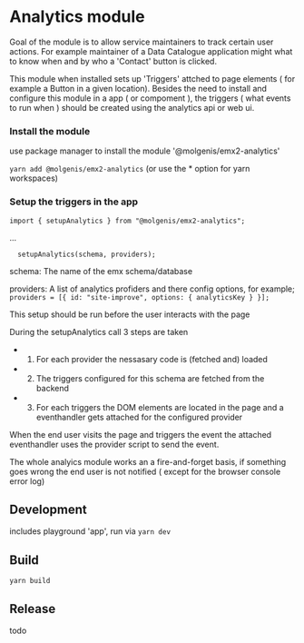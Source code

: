 # Analytics module

Goal of the module is to allow service maintainers to track certain user actions. 
For example maintainer of a Data Catalogue application might what to know when and by who a 'Contact' button is clicked.

This module when installed sets up 'Triggers' attched to page elements ( for example a Button in a given location).
Besides the need to install and configure this module in a app ( or compoment ),
the triggers ( what events to run when ) should be created using the analytics api or web ui.

### Install the module 

use package manager to install the module '@molgenis/emx2-analytics'

```yarn add @molgenis/emx2-analytics``` (or use the * option for yarn workspaces)

### Setup the triggers in the app 
```import { setupAnalytics } from "@molgenis/emx2-analytics"; ```

...

```  setupAnalytics(schema, providers);```

schema: The name of the emx schema/database

providers: A list of analytics profiders and there config options, for example; ```providers = [{ id: "site-improve", options: { analyticsKey } }];```

This setup should be run before the user interacts with the page

During the setupAnalytics call 3 steps are taken
 - 1. For each provider the nessasary code is (fetched and) loaded 
 - 2. The triggers configured for this schema are fetched from the backend
 - 3. For each triggers the DOM elements are located in the page and a eventhandler gets attached for the configured provider

 When the end user visits the page and triggers the event the attached eventhandler uses the provider script to send the event. 

 The whole analyics module works an a fire-and-forget basis, if something goes wrong the end user is not notified ( except for the browser console error log)


## Development

includes playground 'app', run via `yarn dev`

## Build

`yarn build`

## Release 

todo